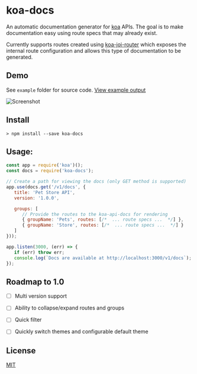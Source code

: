 # koa-docs
An automatic documentation generator for [koa](https://github.com/koajs/koa) APIs. The goal is to make documentation easy using route specs that may already exist.

Currently supports routes created using [koa-joi-router](https://github.com/pebble/koa-joi-router) which exposes the internal route configuration and allows this type of documentation to be generated.

## Demo

See `example` folder for source code. [View example output](http://a-s-o.github.io/koa-docs/example.html)

![Screenshot](http://i.imgur.com/jUcraT6.png)

## Install

    > npm install --save koa-docs

## Usage:

```javascript
const app = require('koa')();
const docs = require('koa-docs');

// Create a path for viewing the docs (only GET method is supported)
app.use(docs.get('/v1/docs', {
   title: 'Pet Store API',
   version: '1.0.0',

   groups: [
      // Provide the routes to the koa-api-docs for rendering
      { groupName: 'Pets', routes: [/*  ... route specs ...  */] },
      { groupName: 'Store', routes: [/*  ... route specs ...  */] }
   ]
}));

app.listen(3000, (err) => {
   if (err) throw err;
   console.log(`Docs are available at http://localhost:3000/v1/docs`);
});
```

## Roadmap to 1.0

* [ ] Multi version support
* [ ] Ability to collapse/expand routes and groups
* [ ] Quick filter
* [ ] Quickly switch themes and configurable default theme


## License

[MIT](LICENSE)

